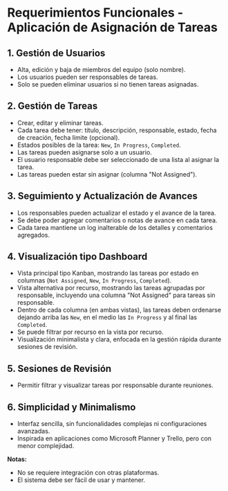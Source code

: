 # Requerimientos Funcionales - Aplicación de Asignación de Tareas

## 1. Gestión de Usuarios
- Alta, edición y baja de miembros del equipo (solo nombre).
- Los usuarios pueden ser responsables de tareas.
- Solo se pueden eliminar usuarios si no tienen tareas asignadas.

## 2. Gestión de Tareas
- Crear, editar y eliminar tareas.
- Cada tarea debe tener: título, descripción, responsable, estado, fecha de creación, fecha límite (opcional).
- Estados posibles de la tarea: `New`, `In Progress`, `Completed`.
- Las tareas pueden asignarse solo a un usuario.
- El usuario responsable debe ser seleccionado de una lista al asignar la tarea.
- Las tareas pueden estar sin asignar (columna "Not Assigned").

## 3. Seguimiento y Actualización de Avances
- Los responsables pueden actualizar el estado y el avance de la tarea.
- Se debe poder agregar comentarios o notas de avance en cada tarea.
- Cada tarea mantiene un log inalterable de los detalles y comentarios agregados.

## 4. Visualización tipo Dashboard
- Vista principal tipo Kanban, mostrando las tareas por estado en columnas (`Not Assigned`, `New`, `In Progress`, `Completed`).
- Vista alternativa por recurso, mostrando las tareas agrupadas por responsable, incluyendo una columna "Not Assigned" para tareas sin responsable.
- Dentro de cada columna (en ambas vistas), las tareas deben ordenarse dejando arriba las `New`, en el medio las `In Progress` y al final las `Completed`.
- Se puede filtrar por recurso en la vista por recurso.
- Visualización minimalista y clara, enfocada en la gestión rápida durante sesiones de revisión.

## 5. Sesiones de Revisión
- Permitir filtrar y visualizar tareas por responsable durante reuniones.

## 6. Simplicidad y Minimalismo
- Interfaz sencilla, sin funcionalidades complejas ni configuraciones avanzadas.
- Inspirada en aplicaciones como Microsoft Planner y Trello, pero con menor complejidad.


**Notas:**  
- No se requiere integración con otras plataformas.
- El sistema debe ser fácil de usar y mantener.